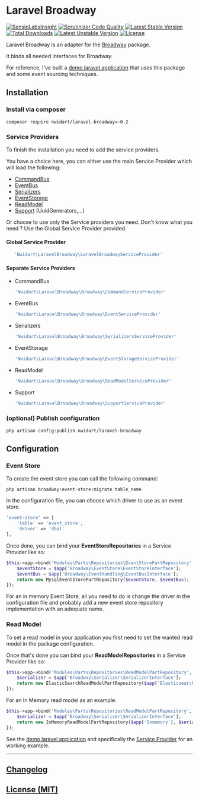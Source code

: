 # Laravel Broadway

[![SensioLabsInsight](https://insight.sensiolabs.com/projects/092c1ed2-24a2-4aac-bf91-822dc9df98e4/mini.png)](https://insight.sensiolabs.com/projects/092c1ed2-24a2-4aac-bf91-822dc9df98e4)
[![Scrutinizer Code Quality](https://scrutinizer-ci.com/g/nWidart/Laravel-broadway/badges/quality-score.png?b=master)](https://scrutinizer-ci.com/g/nWidart/Laravel-broadway/?branch=master)
[![Latest Stable Version](https://poser.pugx.org/nwidart/laravel-broadway/version.svg)](https://packagist.org/packages/nwidart/laravel-broadway)
[![Total Downloads](https://poser.pugx.org/nwidart/laravel-broadway/downloads.svg)](https://packagist.org/packages/nwidart/laravel-broadway)
[![Latest Unstable Version](https://poser.pugx.org/nwidart/laravel-broadway/v/unstable.svg)](//packagist.org/packages/nwidart/laravel-broadway)
[![License](https://poser.pugx.org/nwidart/laravel-broadway/license.svg)](https://packagist.org/packages/nwidart/laravel-broadway)

Laravel Broadway is an adapter for the [Broadway](https://github.com/qandidate-labs/broadway/) package.

It binds all needed interfaces for Broadway.

For reference, I've built a [demo laravel application](https://github.com/nWidart/Laravel-Broadway-Demo) that uses this package and some event sourcing techniques. 

## Installation

### Install via composer

```
composer require nwidart/laravel-broadway=~0.2
```

### Service Providers

To finish the installation you need to add the service providers. 

You have a choice here, you can either use the main Service Provider which will load the following:
 
- [CommandBus](https://github.com/nWidart/Laravel-broadway/blob/master/src/Nwidart/LaravelBroadway/Broadway/CommandServiceProvider.php)
- [EventBus](https://github.com/nWidart/Laravel-broadway/blob/master/src/Nwidart/LaravelBroadway/Broadway/EventServiceProvider.php)
- [Serializers](https://github.com/nWidart/Laravel-broadway/blob/master/src/Nwidart/LaravelBroadway/Broadway/SerializersServiceProvider.php)
- [EventStorage](https://github.com/nWidart/Laravel-broadway/blob/master/src/Nwidart/LaravelBroadway/Broadway/EventStorageServiceProvider.php)
- [ReadModel](https://github.com/nWidart/Laravel-broadway/blob/master/src/Nwidart/LaravelBroadway/Broadway/ReadModelServiceProvider.php)
- [Support](https://github.com/nWidart/Laravel-broadway/blob/master/src/Nwidart/LaravelBroadway/Broadway/SupportServiceProvider.php) (UuidGenerators,...)

Or choose to use only the Service providers you need. Don't know what you need ? Use the Global Service Provider provided.

#### Global Service Provider
 
 ``` php
    'Nwidart\LaravelBroadway\LaravelBroadwayServiceProvider'
 ```

#### Separate Service Providers
 
 - CommandBus
 
    ``` php
    'Nwidart\LaravelBroadway\Broadway\CommandServiceProvider'
    ```
    
- EventBus

    ``` php
    'Nwidart\LaravelBroadway\Broadway\EventServiceProvider'
    ```

- Serializers

    ``` php
    'Nwidart\LaravelBroadway\Broadway\SerializersServiceProvider'
    ```

- EventStorage

    ``` php
    'Nwidart\LaravelBroadway\Broadway\EventStorageServiceProvider'
    ```

- ReadModel

    ``` php
    'Nwidart\LaravelBroadway\Broadway\ReadModelServiceProvider'
    ```

- Support

    ``` php
    'Nwidart\LaravelBroadway\Broadway\SupportServiceProvider'
    ```

### (optional) Publish configuration


```
php artisan config:publish nwidart/laravel-broadway
```


## Configuration

### Event Store

To create the event store you can call the following command:

```
php artisan broadway:event-store:migrate table_name
```
In the configuration file, you can choose which driver to use as an event store.

``` php
'event-store' => [
    'table' => 'event_store',
    'driver' => 'dbal'
],
```

Once done, you can bind your **EventStoreRepositories** in a Service Provider like so:

``` php
$this->app->bind('Modules\Parts\Repositories\EventStorePartRepository', function ($app) {
    $eventStore = $app['Broadway\EventStore\EventStoreInterface'];
    $eventBus = $app['Broadway\EventHandling\EventBusInterface'];
    return new MysqlEventStorePartRepository($eventStore, $eventBus);
});
```

For an in memory Event Store, all you need to do is change the driver in the configuration file and probably add a new event store repository implementation with an adequate name.


### Read Model

To set a read model in your application you first need to set the wanted read model in the package configuration. 

Once that's done you can bind your **ReadModelRepositories** in a Service Provider like so:


``` php
$this->app->bind('Modules\Parts\Repositories\ReadModelPartRepository', function ($app) {
    $serializer = $app['Broadway\Serializer\SerializerInterface'];
    return new ElasticSearchReadModelPartRepository($app['Elasticsearch'], $serializer);
});
```

For an In Memory read model as an example:

``` php
$this->app->bind('Modules\Parts\Repositories\ReadModelPartRepository', function ($app) {
    $serializer = $app['Broadway\Serializer\SerializerInterface'];
    return new InMemoryReadModelPartRepository($app['Inmemory'], $serializer);
});
```



See the [demo laravel application](https://github.com/nWidart/Laravel-Broadway-Demo) and specifically the [Service Provider](https://github.com/nWidart/Laravel-Broadway-Demo/blob/master/Modules/Parts/PartServiceProvider.php) for an working example.


***

## [Changelog](/CHANGELOG.md)
## [License (MIT)](/LICENSE.md)
